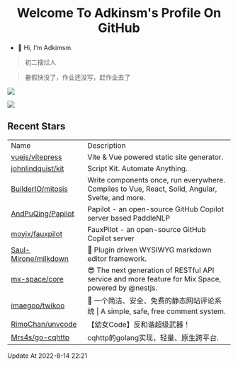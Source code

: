 <h1 align="center">Welcome To Adkinsm's Profile On GitHub</h1>

- 👋 Hi, I’m Adkimsm.

> 初二摆烂人

> 暑假快没了，作业还没写，赶作业去了

![](https://github-readme-stats.vercel.app/api?username=adkimsm&show_icons=true&count_private=true&hide=prs&theme=default_repocard)

![](https://github-readme-stats.vercel.app/api/top-langs/?username=adkimsm&layout=compact)

## Recent Stars

<table>
  <tr>
    <td>Name</td>
    <td>Description</td>
  </tr>
  
  <tr>
    <td><a href=https://github.com/vuejs/vitepress>vuejs/vitepress</a></td>
    <td>Vite & Vue powered static site generator.</td>
  </tr>
  <tr>
    <td><a href=https://github.com/johnlindquist/kit>johnlindquist/kit</a></td>
    <td>Script Kit. Automate Anything.</td>
  </tr>
  <tr>
    <td><a href=https://github.com/BuilderIO/mitosis>BuilderIO/mitosis</a></td>
    <td>Write components once, run everywhere. Compiles to Vue, React, Solid, Angular, Svelte, and more. </td>
  </tr>
  <tr>
    <td><a href=https://github.com/AndPuQing/Papilot>AndPuQing/Papilot</a></td>
    <td>Papilot - an open-source GitHub Copilot server based PaddleNLP</td>
  </tr>
  <tr>
    <td><a href=https://github.com/moyix/fauxpilot>moyix/fauxpilot</a></td>
    <td>FauxPilot - an open-source GitHub Copilot server</td>
  </tr>
  <tr>
    <td><a href=https://github.com/Saul-Mirone/milkdown>Saul-Mirone/milkdown</a></td>
    <td>🍼 Plugin driven WYSIWYG  markdown editor framework.</td>
  </tr>
  <tr>
    <td><a href=https://github.com/mx-space/core>mx-space/core</a></td>
    <td>😎 The next generation of RESTful API service and more feature for Mix Space, powered by @nestjs.</td>
  </tr>
  <tr>
    <td><a href=https://github.com/imaegoo/twikoo>imaegoo/twikoo</a></td>
    <td>💬 一个简洁、安全、免费的静态网站评论系统 | A simple, safe, free comment system.</td>
  </tr>
  <tr>
    <td><a href=https://github.com/RimoChan/unvcode>RimoChan/unvcode</a></td>
    <td>【幼女Code】反和谐超级武器！</td>
  </tr>
  <tr>
    <td><a href=https://github.com/Mrs4s/go-cqhttp>Mrs4s/go-cqhttp</a></td>
    <td>cqhttp的golang实现，轻量、原生跨平台.</td>
  </tr>
</table>

Update At 2022-8-14    22:21
